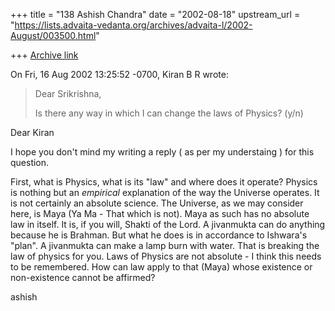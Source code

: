 +++
title = "138 Ashish Chandra"
date = "2002-08-18"
upstream_url = "https://lists.advaita-vedanta.org/archives/advaita-l/2002-August/003500.html"

+++
[Archive link](https://lists.advaita-vedanta.org/archives/advaita-l/2002-August/003500.html)

On Fri, 16 Aug 2002 13:25:52 -0700, Kiran B R <kiranbr at ROCKETMAIL.COM>
wrote:

>Dear Srikrishna,
>
>Is there any way in which I can change the laws of
>Physics? (y/n)
>

Dear Kiran

I hope you don't mind my writing a reply ( as per my understaing ) for
this question.

First, what is Physics, what is its "law" and where does it operate?
Physics is nothing but an *empirical* explanation of the way the Universe
operates. It is not certainly an absolute science. The Universe, as we may
consider here, is Maya (Ya Ma - That which is not). Maya as such has no
absolute law in itself. It is, if you will, Shakti of the Lord. A
jivanmukta can do anything because he is Brahman. But what he does is in
accordance to Ishwara's "plan". A jivanmukta can make a lamp burn with
water. That is breaking the law of physics for you. Laws of Physics are
not absolute - I think this needs to be remembered. How can law apply to
that (Maya) whose existence or non-existence cannot be affirmed?

ashish


